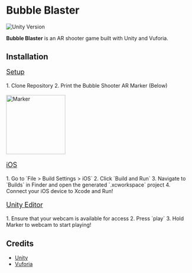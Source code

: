 # Bubble Blaster

![Unity Version](https://img.shields.io/badge/Unity-5.5.0-brightgreen.svg)

**Bubble Blaster** is an AR shooter game built with Unity and Vuforia.

## Installation

<p style="font-size:18px;"><u>Setup</u></p>
1. Clone Repository
2. Print the Bubble Shooter AR Marker (Below)<br><br>
<a href='https://drive.google.com/file/d/0B6aOEAXdWnEGVXNaYU9URFJCOWs/view?usp=sharing'> <img style="width:160px;height:160px" src='http://i.imgur.com/5heyinv.jpg' title='Marker' alt='Marker'/></a>

<p style="font-size:18px;"><u>iOS</u></p>
1. Go to `File > Build Settings > iOS`
2. Click `Build and Run`
3. Navigate to `Builds` in Finder and open the generated `.xcworkspace` project
4. Connect your iOS device to Xcode and Run!

<p style="font-size:18px;"><u>Unity Editor</u></p>
1. Ensure that your webcam is available for access
2. Press `play`
3. Hold Marker to webcam to start playing!

## Credits
- [Unity](https://unity3d.com/)
- [Vuforia](https://www.vuforia.com/)